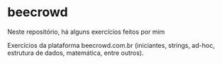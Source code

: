 # beecrowd
 Neste repositório, há alguns exercícios feitos por mim

 Exercícios da plataforma beecrowd.com.br (iniciantes, strings, ad-hoc, estrutura de dados, matemática, entre outros).